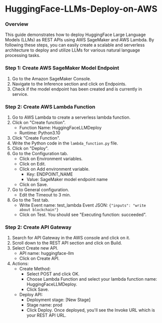 # HuggingFace-LLMs-Deploy-on-AWS

### Overview
This guide demonstrates how to deploy HuggingFace Large Language Models (LLMs) as REST APIs using AWS SageMaker and AWS Lambda. 
By following these steps, you can easily create a scalable and serverless architecture to deploy and utilize LLMs for various natural language processing tasks.

### Step 1: Create AWS SageMaker Model Endpoint
1. Go to the Amazon SageMaker Console.
2. Navigate to the Inference section and click on Endpoints.
3. Check if the model endpoint has been created and is currently in service.

### Step 2: Create AWS Lambda Function
1. Go to AWS Lambda to create a serverless lambda function.
2. Click on "Create function".
   - Function Name: HuggingFaceLLMDeploy
   - Runtime: Python3.10
3. Click "Create Function".
4. Write the Python code in the `lambda_function.py` file.
5. Click on "Deploy".
6. Go to the Configuration tab.
   - Click on Environment variables.
   - Click on Edit.
   - Click on Add environment variable.
      - Key: ENDPOINT_NAME
      - Value: SageMaker model endpoint name
   - Click on Save.
7. Go to General configuration.
   - Edit the Timeout to 3 min.
8. Go to the Test tab.
   - Write Event name: test_lambda
  Event JSON:
 ``{"inputs": "write about blockchain"}``
   - Click on Test. You should see "Executing function: succeeded".

### Step 2: Create API Gateway
1. Search for API Gateway in the AWS console and click on it.
2. Scroll down to the REST API section and click on Build.
3. Select Create new API.
   - API name: huggingface-llm
   - Click on Create API.
4. Actions:
   - Create Method:
      - Select POST and click OK.
      - Choose Lambda Function and select your lambda function name: HuggingFaceLLMDeploy.
      - Click Save.
   - Deploy API:
      - Deployment stage: [New Stage]
      - Stage name: prod
      - Click Deploy.
Once deployed, you'll see the Invoke URL which is your REST API URL.

